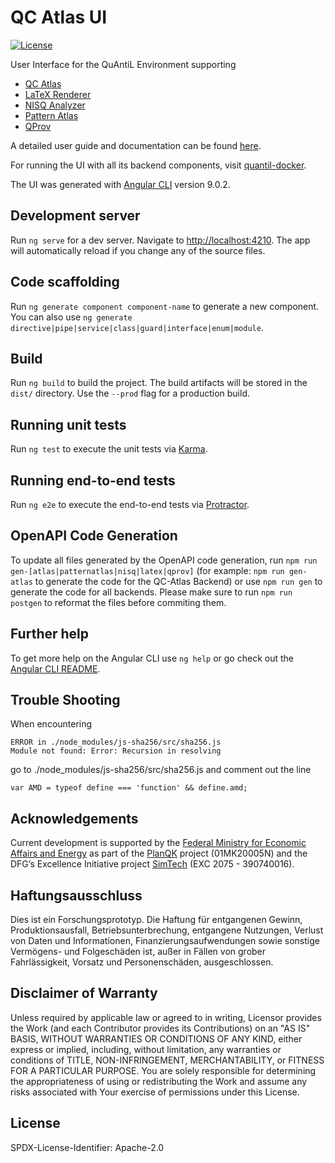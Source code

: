 # QC Atlas UI

[![License](https://img.shields.io/badge/License-Apache%202.0-blue.svg)](https://opensource.org/licenses/Apache-2.0)

User Interface for the QuAntiL Environment supporting
 - [QC Atlas](https://github.com/UST-QuAntiL/qc-atlas)
 - [LaTeX Renderer](https://github.com/UST-QuAntiL/latex-renderer)
 - [NISQ Analyzer](https://github.com/UST-QuAntiL/nisq-analyzer)
 - [Pattern Atlas](https://github.com/PatternAtlas/pattern-atlas-api)
 - [QProv](https://github.com/UST-QuAntiL/qprov)

A detailed user guide and documentation can be found [here](https://quantil.readthedocs.io/en/latest/).

For running the UI with all its backend components, visit [quantil-docker](https://github.com/UST-QuAntiL/quantil-docker).

The UI was generated with [Angular CLI](https://github.com/angular/angular-cli) version 9.0.2.

## Development server

Run `ng serve` for a dev server. Navigate to <http://localhost:4210>. The app will automatically reload if you change any of the source files.

## Code scaffolding

Run `ng generate component component-name` to generate a new component. You can also use `ng generate directive|pipe|service|class|guard|interface|enum|module`.

## Build

Run `ng build` to build the project. The build artifacts will be stored in the `dist/` directory. Use the `--prod` flag for a production build.

## Running unit tests

Run `ng test` to execute the unit tests via [Karma](https://karma-runner.github.io).

## Running end-to-end tests

Run `ng e2e` to execute the end-to-end tests via [Protractor](http://www.protractortest.org/).

## OpenAPI Code Generation

To update all files generated by the OpenAPI code generation, run `npm run gen-[atlas|patternatlas|nisq|latex|qprov]` (for example: `npm run gen-atlas` to generate the code for the QC-Atlas Backend) or use `npm run gen` to generate the code for all backends. 
Please make sure to run `npm run postgen` to reformat the files before commiting them. 
 
## Further help

To get more help on the Angular CLI use `ng help` or go check out the [Angular CLI README](https://github.com/angular/angular-cli/blob/master/README.md).

## Trouble Shooting

When encountering 
```
ERROR in ./node_modules/js-sha256/src/sha256.js
Module not found: Error: Recursion in resolving
```
go to ./node_modules/js-sha256/src/sha256.js and comment out the line
```
var AMD = typeof define === 'function' && define.amd;
```

## Acknowledgements

Current development is supported by the [Federal Ministry for Economic Affairs and Energy] as part of the [PlanQK] project (01MK20005N) and the DFG’s Excellence Initiative project [SimTech] (EXC 2075 - 390740016).

## Haftungsausschluss

Dies ist ein Forschungsprototyp.
Die Haftung für entgangenen Gewinn, Produktionsausfall, Betriebsunterbrechung, entgangene Nutzungen, Verlust von Daten und Informationen, Finanzierungsaufwendungen sowie sonstige Vermögens- und Folgeschäden ist, außer in Fällen von grober Fahrlässigkeit, Vorsatz und Personenschäden, ausgeschlossen.

## Disclaimer of Warranty

Unless required by applicable law or agreed to in writing, Licensor provides the Work (and each Contributor provides its Contributions) on an "AS IS" BASIS, WITHOUT WARRANTIES OR CONDITIONS OF ANY KIND, either express or implied, including, without limitation, any warranties or conditions of TITLE, NON-INFRINGEMENT, MERCHANTABILITY, or FITNESS FOR A PARTICULAR PURPOSE.
You are solely responsible for determining the appropriateness of using or redistributing the Work and assume any risks associated with Your exercise of permissions under this License.

## License

SPDX-License-Identifier: Apache-2.0

  [Federal Ministry for Economic Affairs and Energy]: http://www.bmwi.de/EN
  [PlanQK]: https://planqk.de
  [SimTech]: https://www.simtech.uni-stuttgart.de/
